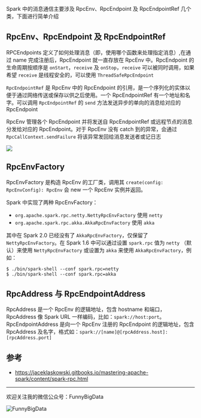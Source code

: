 Spark 中的消息通信主要涉及 RpcEnv、RpcEndpoint 及 RpcEndpointRef 几个类，下面进行简单介绍
## RpcEnv、RpcEndpoint 及 RpcEndpointRef
RPCEndpoints 定义了如何处理消息（即，使用哪个函数来处理指定消息）,在通过 name 完成注册后，RpcEndpoint 就一直存放在 RpcEnv 中。RpcEndpoint 的生命周期按顺序是 ```onStart```，```receive``` 及 ```onStop```，```receive``` 可以被同时调用，如果希望 ```receive``` 是线程安全的，可以使用 ```ThreadSafeRpcEndpoint```

```RpcEndpointRef``` 是 RpcEnv 中的 RpcEndpoint 的引用，是一个序列化的实体以便于通过网络传送或保存以供之后使用。一个 RpcEndpointRef 有一个地址和名字。可以调用 ```RpcEndpointRef``` 的 ```send``` 方法发送异步的单向的消息给对应的 RpcEndpoint

RpcEnv 管理各个 RpcEndpoint 并将发送自 RpcEndpointRef 或远程节点的消息分发给对应的 RpcEndpoint。对于 RpcEnv 没有 catch 到的异常，会通过 ```RpcCallContext.sendFailure``` 将该异常发回给消息发送者或记日志

![](http://upload-images.jianshu.io/upload_images/204749-d89590e3a1c84c0d.png?imageMogr2/auto-orient/strip%7CimageView2/2/w/1240)


## RpcEnvFactory
RpcEnvFactory 是构造 RpcEnv 的工厂类，调用其 ```create(config: RpcEnvConfig): RpcEnv``` 会 new 一个 RpcEnv 实例并返回。

Spark 中实现了两种 RpcEnvFactory：

* ```org.apache.spark.rpc.netty.NettyRpcEnvFactory``` 使用 ```netty```
* ```org.apache.spark.rpc.akka.AkkaRpcEnvFactory``` 使用 ```akka```

其中在 Spark 2.0 已经没有了 ```AkkaRpcEnvFactory```，仅保留了 ```NettyRpcEnvFactory```。在 Spark 1.6 中可以通过设置 ```spark.rpc``` 值为 ```netty``` （默认）来使用 ```NettyRpcEnvFactory``` 或设置为 ```akka``` 来使用 ```AkkaRpcEnvFactory```，例如：

```
$ ./bin/spark-shell --conf spark.rpc=netty
$ ./bin/spark-shell --conf spark.rpc=akka
```

## RpcAddress 与 RpcEndpointAddress
RpcAddress 是一个 RpcEnv 的逻辑地址，包含 hostname 和端口，RpcAddress 像 Spark URL 一样编码，比如：```spark://host:port```。RpcEndpointAddress 是向一个 RpcEnv 注册的 RpcEndpoint 的逻辑地址，包含 RpcAddress 及名字，格式如：```spark://[name]@[rpcAddress.host]:[rpcAddress.port]```

## 参考
* https://jaceklaskowski.gitbooks.io/mastering-apache-spark/content/spark-rpc.html

---

欢迎关注我的微信公众号：FunnyBigData

![FunnyBigData](http://upload-images.jianshu.io/upload_images/204749-2f217e5d38fc1bcb.jpg?imageMogr2/auto-orient/strip%7CimageView2/2/w/1240)
